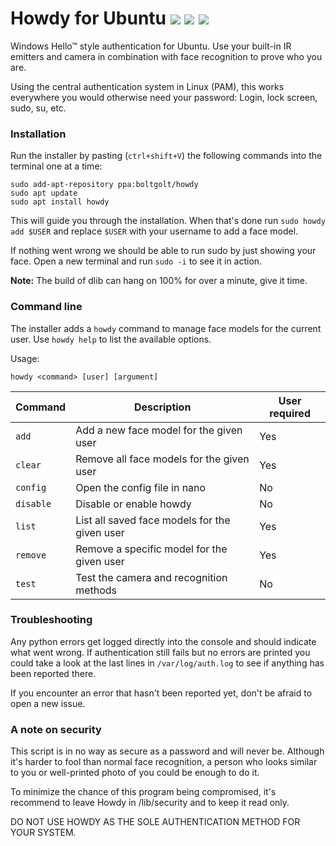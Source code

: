 # Howdy for Ubuntu  [![](https://img.shields.io/travis/Boltgolt/howdy/dev.svg)](https://travis-ci.org/Boltgolt/howdy) [![](https://img.shields.io/github/release/Boltgolt/howdy.svg?colorB=4c1)](https://github.com/Boltgolt/howdy/releases) [![](https://img.shields.io/github/issues-raw/Boltgolt/howdy/enhancement.svg?label=feature+requests&colorB=4c1)](https://github.com/Boltgolt/howdy/issues?q=is%3Aissue+is%3Aopen+label%3Aenhancement)

Windows Hello™ style authentication for Ubuntu. Use your built-in IR emitters and camera in combination with face recognition to prove who you are.

Using the central authentication system in Linux (PAM), this works everywhere you would otherwise need your password: Login, lock screen, sudo, su, etc.

### Installation

Run the installer by pasting (`ctrl+shift+V`) the following commands into the terminal one at a time:

```
sudo add-apt-repository ppa:boltgolt/howdy
sudo apt update
sudo apt install howdy
```

This will guide you through the installation. When that's done run `sudo howdy add $USER` and replace `$USER` with your username to add a face model.

If nothing went wrong we should be able to run sudo by just showing your face. Open a new terminal and run `sudo -i` to see it in action.

**Note:** The build of dlib can hang on 100% for over a minute, give it time.

### Command line

The installer adds a `howdy` command to manage face models for the current user. Use `howdy help` to list the available options.

Usage:
```
howdy <command> [user] [argument]
```

| Command   | Description                                   | User required |
|-----------|-----------------------------------------------|---------------|
| `add`     | Add a new face model for the given user       | Yes           |
| `clear`   | Remove all face models for the given user     | Yes           |
| `config`  | Open the config file in nano                  | No            |
| `disable` | Disable or enable howdy                       | No            |
| `list`    | List all saved face models for the given user | Yes           |
| `remove`  | Remove a specific model for the given user    | Yes           |
| `test`    | Test the camera and recognition methods       | No            |

### Troubleshooting

Any python errors get logged directly into the console and should indicate what went wrong. If authentication still fails but no errors are printed you could take a look at the last lines in `/var/log/auth.log` to see if anything has been reported there.

If you encounter an error that hasn't been reported yet, don't be afraid to open a new issue.

### A note on security

This script is in no way as secure as a password and will never be. Although it's harder to fool than normal face recognition, a person who looks similar to you or well-printed photo of you could be enough to do it.

To minimize the chance of this program being compromised, it's recommend to leave Howdy in /lib/security and to keep it read only.

DO NOT USE HOWDY AS THE SOLE AUTHENTICATION METHOD FOR YOUR SYSTEM.

